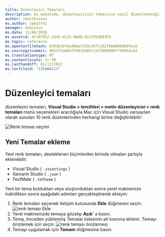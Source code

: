 ```yaml
---
title: Düzenleyici Temaları
description: bu makalede, düzenleyicinin temasının nasıl düzenleneceği veya kendi Mac için Visual Studio nasıl ekleneceği açıklanmaktadır
author: jmatthiesen
ms.author: jomatthi
manager: dominicn
ms.date: 11/06/2018
ms.assetid: 4C1B7952-CD45-4132-AD6B-01CF993D83F8
ms.topic: reference
ms.openlocfilehash: 070463bf0ad0def259c397c262f6b8090db0fecb
ms.sourcegitcommit: 965372ad0d75f015403c1af508080bf799914ce3
ms.translationtype: MT
ms.contentlocale: tr-TR
ms.lasthandoff: 01/12/2022
ms.locfileid: "135806111"
---
```

# <a name="editor-themes"></a>Düzenleyici temaları

düzenleyici temaları, **Visual Studio > tercihleri > metin düzenleyicisi > renk temaları** menü seçenekleri aracılığıyla Mac için Visual Studio varsayılan olarak sunulan 10 renk düzenlerinden herhangi birine değiştirilebilir:

![Renk teması seçimi](media/source-editor-image17.png)

## <a name="adding-new-themes"></a>Yeni Temalar ekleme

Yeni renk temaları, desteklenen biçimlerden birinde olmaları şartıyla eklenebilir:

* Visual Studio ( `.vssettings` )
* Xamarin Studio ( `.json` )
* TextMate ( `.tmTheme` )

Yeni bir tema bulduktan veya oluşturduktan sonra yerel makinenize indirdikten sonra aşağıdaki adımları gerçekleştirerek ekleyin:

1. Renk temaları seçenek iletişim kutusunda **Ekle** düğmesini seçin:  ![ renk teması Ekle](media/source-editor-image20.png)
2. Yerel makinenizde temaya gözatıp **Açık**' a basın.
3. Tema, önceden yüklenmiş Temalar listesinin alt kısmına eklenir. Temayı önizlemek için seçin: ![ renk teması önizlemesi](media/source-editor-image21.png)
4. Temayı uygulamak için **Tamam** düğmesine basın.
